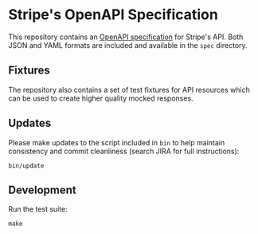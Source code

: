 # Stripe's OpenAPI Specification

This repository contains an [OpenAPI specification][openapi] for Stripe's API.
Both JSON and YAML formats are included and available in the `spec` directory.

## Fixtures

The repository also contains a set of test fixtures for API resources which can
be used to create higher quality mocked responses.

## Updates

Please make updates to the script included in `bin` to help maintain
consistency and commit cleanliness (search JIRA for full instructions):

    bin/update

## Development

Run the test suite:

    make

[openapi]: https://www.openapis.org/

<!--
# vim: set tw=79:
-->
